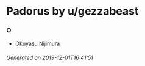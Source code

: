 # Padorus by u/gezzabeast

### O
* [Okuyasu Nijimura](https://github.com/shadow578/Padoru-Padoru/blob/master/table-of-contents/characters/OkuyasuNijimura.md)

###### Generated on 2019-12-01T16:41:51
